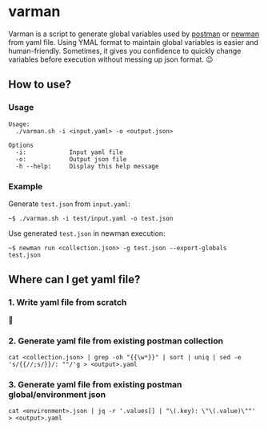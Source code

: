 varman
======

Varman is a script to generate global variables used by [postman](https://www.getpostman.com/) or [newman](https://github.com/postmanlab://github.com/postmanlabs/newman) from yaml file. Using YMAL format to maintain global variables is easier and human-friendly. Sometimes, it gives you confidence to quickly change variables before execution without messing up json format. :wink:

## How to use?

### Usage

```
Usage:
  ./varman.sh -i <input.yaml> -o <output.json>

Options
  -i:            Input yaml file
  -o:            Output json file
  -h --help:     Display this help message
```

### Example

Generate `test.json` from `input.yaml`:

```
~$ ./varman.sh -i test/input.yaml -o test.json
```

Use generated `test.json` in newman execution:

```
~$ newman run <collection.json> -g test.json --export-globals test.json
```

## Where can I get yaml file?

### 1. Write yaml file from scratch

:pencil:

### 2. Generate yaml file from existing postman collection

```
cat <collection.json> | grep -oh "{{\w*}}" | sort | uniq | sed -e 's/{{//;s/}}/: ""/'g > <output>.yaml
```

### 3. Generate yaml file from existing postman global/environment json

```
cat <environment>.json | jq -r '.values[] | "\(.key): \"\(.value)\""' > <output>.yaml
```
